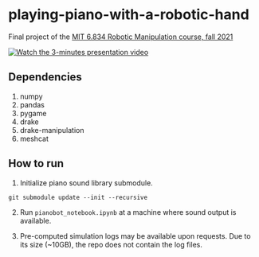 # playing-piano-with-a-robotic-hand
Final project of the [MIT 6.834 Robotic Manipulation course, fall 2021](https://manipulation.csail.mit.edu/Fall2021/)

[![Watch the 3-minutes presentation video](https://youtu.be/WzJJ4c6AqnE)](https://www.youtube.com/WzJJ4c6AqnE)

## Dependencies

1. numpy
2. pandas
3. pygame
4. drake
5. drake-manipulation
6. meshcat

## How to run

1. Initialize piano sound library submodule.
```
git submodule update --init --recursive
```

2. Run  `pianobot_notebook.ipynb` at a machine where sound output is available.

3. Pre-computed simulation logs may be available upon requests. Due to its size (~10GB), the repo does not contain the log files.